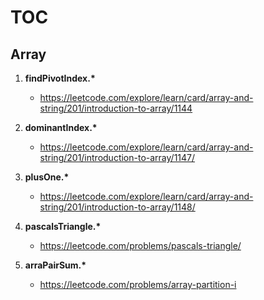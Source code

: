 # TOC

## Array

1. **findPivotIndex.\***

    - <https://leetcode.com/explore/learn/card/array-and-string/201/introduction-to-array/1144>

2. **dominantIndex.\***

    - <https://leetcode.com/explore/learn/card/array-and-string/201/introduction-to-array/1147/>

3. **plusOne.\***

   - <https://leetcode.com/explore/learn/card/array-and-string/201/introduction-to-array/1148/>

4. **pascalsTriangle.\***

    - <https://leetcode.com/problems/pascals-triangle/>

5. **arraPairSum.\***

   - <https://leetcode.com/problems/array-partition-i>
